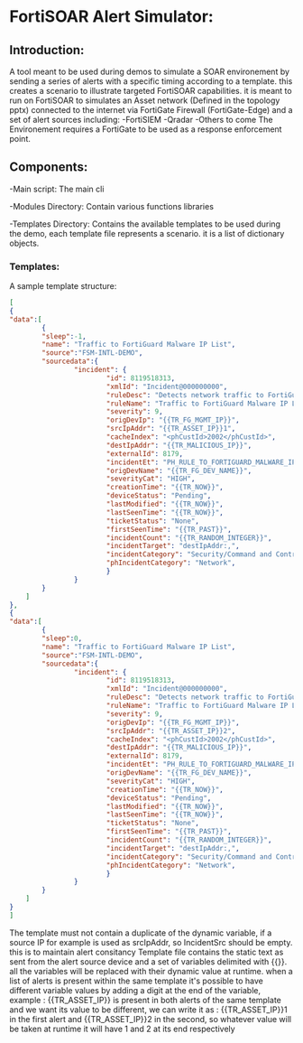 # FortiSOAR Alert Simulator:
## Introduction:
A tool meant to be used during demos to simulate a SOAR environement by sending a series of alerts with a specific timing according to a template. this creates a scenario to illustrate targeted FortiSOAR capabilities.
it is meant to run on FortiSOAR to simulates an Asset network (Defined in the topology pptx) connected to the internet via FortiGate Firewall (FortiGate-Edge) and a set of alert sources including:
-FortiSIEM
-Qradar
-Others to come
The Environement requires a FortiGate to be used as a response enforcement point.

## Components:
-Main script: The main cli

-Modules Directory: Contain various functions libraries

-Templates Directory: Contains the available templates to be used during the demo, each template file represents a scenario. it is a list of dictionary objects.

### Templates:
A sample template structure:
```json
[
{
"data":[
		{
		"sleep":-1,
		"name": "Traffic to FortiGuard Malware IP List",
		"source":"FSM-INTL-DEMO",
		"sourcedata":{
			 	"incident": {
						"id": 8119518313,
						"xmlId": "Incident@000000000",
						"ruleDesc": "Detects network traffic to FortiGuard Blocked IP List",
						"ruleName": "Traffic to FortiGuard Malware IP List",
						"severity": 9,
						"origDevIp": "{{TR_FG_MGMT_IP}}",
						"srcIpAddr": "{{TR_ASSET_IP}}1",
						"cacheIndex": "<phCustId>2002</phCustId>",
						"destIpAddr": "{{TR_MALICIOUS_IP}}",
						"externalId": 8179,
						"incidentEt": "PH_RULE_TO_FORTIGUARD_MALWARE_IP",
						"origDevName": "{{TR_FG_DEV_NAME}}",
						"severityCat": "HIGH",
						"creationTime": "{{TR_NOW}}",
						"deviceStatus": "Pending",
						"lastModified": "{{TR_NOW}}",
						"lastSeenTime": "{{TR_NOW}}",
						"ticketStatus": "None",
						"firstSeenTime": "{{TR_PAST}}",
						"incidentCount": "{{TR_RANDOM_INTEGER}}",
						"incidentTarget": "destIpAddr:,",
						"incidentCategory": "Security/Command and Control",
						"phIncidentCategory": "Network",
						}
				}
		}
	]
},
{
"data":[
		{
		"sleep":0,
		"name": "Traffic to FortiGuard Malware IP List",
		"source":"FSM-INTL-DEMO",
		"sourcedata":{
			 	"incident": {
						"id": 8119518313,
						"xmlId": "Incident@000000000",
						"ruleDesc": "Detects network traffic to FortiGuard Blocked IP List",
						"ruleName": "Traffic to FortiGuard Malware IP List",
						"severity": 9,
						"origDevIp": "{{TR_FG_MGMT_IP}}",
						"srcIpAddr": "{{TR_ASSET_IP}}2",
						"cacheIndex": "<phCustId>2002</phCustId>",
						"destIpAddr": "{{TR_MALICIOUS_IP}}",
						"externalId": 8179,
						"incidentEt": "PH_RULE_TO_FORTIGUARD_MALWARE_IP",
						"origDevName": "{{TR_FG_DEV_NAME}}",
						"severityCat": "HIGH",
						"creationTime": "{{TR_NOW}}",
						"deviceStatus": "Pending",
						"lastModified": "{{TR_NOW}}",
						"lastSeenTime": "{{TR_NOW}}",
						"ticketStatus": "None",
						"firstSeenTime": "{{TR_PAST}}",
						"incidentCount": "{{TR_RANDOM_INTEGER}}",
						"incidentTarget": "destIpAddr:,",
						"incidentCategory": "Security/Command and Control",
						"phIncidentCategory": "Network",
						}
				}
		}
	]
}
]
```

The template must not contain a duplicate of the dynamic variable, if a source IP for example is used as srcIpAddr, 
so IncidentSrc should be empty. this is to maintain alert consitancy
Template file contains the static text as sent from the alert source device and a set of variables delimited with {{}}. all the variables
will be replaced with their dynamic value at runtime. when a list of alerts is present within the same template it's possible to have different variable values
by adding a digit at the end of the variable, example : {{TR_ASSET_IP}} is present in both alerts of the same template and we want its value to be different, 
we can write it as : {{TR_ASSET_IP}}1 in the first alert and {{TR_ASSET_IP}}2 in the second, so whatever value will be taken at runtime it will have 1 and 2 
at its end respectively 
